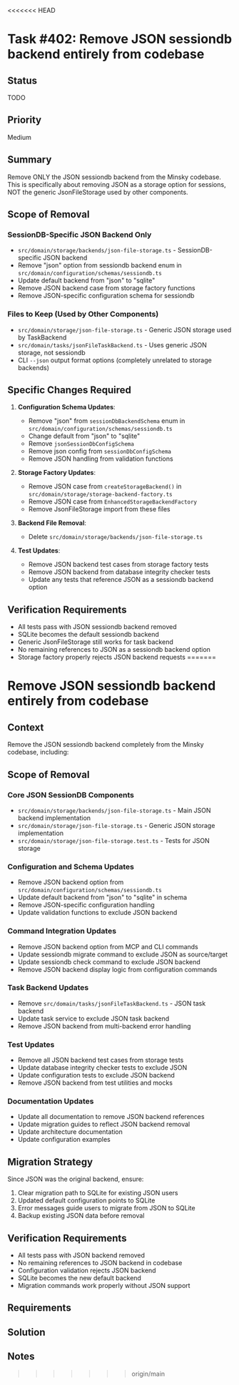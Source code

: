 <<<<<<< HEAD
# Task #402: Remove JSON sessiondb backend entirely from codebase

## Status

TODO

## Priority

Medium

## Summary

Remove ONLY the JSON sessiondb backend from the Minsky codebase. This is specifically about removing JSON as a storage option for sessions, NOT the generic JsonFileStorage used by other components.

## Scope of Removal

### SessionDB-Specific JSON Backend Only
- `src/domain/storage/backends/json-file-storage.ts` - SessionDB-specific JSON backend
- Remove "json" option from sessiondb backend enum in `src/domain/configuration/schemas/sessiondb.ts`
- Update default backend from "json" to "sqlite" 
- Remove JSON backend case from storage factory functions
- Remove JSON-specific configuration schema for sessiondb

### Files to Keep (Used by Other Components)
- `src/domain/storage/json-file-storage.ts` - Generic JSON storage used by TaskBackend
- `src/domain/tasks/jsonFileTaskBackend.ts` - Uses generic JSON storage, not sessiondb
- CLI `--json` output format options (completely unrelated to storage backends)

## Specific Changes Required

1. **Configuration Schema Updates**:
   - Remove "json" from `sessionDbBackendSchema` enum in `src/domain/configuration/schemas/sessiondb.ts`
   - Change default from "json" to "sqlite"
   - Remove `jsonSessionDbConfigSchema`
   - Remove json config from `sessionDbConfigSchema`
   - Remove JSON handling from validation functions

2. **Storage Factory Updates**:
   - Remove JSON case from `createStorageBackend()` in `src/domain/storage/storage-backend-factory.ts`
   - Remove JSON case from `EnhancedStorageBackendFactory`
   - Remove JsonFileStorage import from these files

3. **Backend File Removal**:
   - Delete `src/domain/storage/backends/json-file-storage.ts`

4. **Test Updates**:
   - Remove JSON backend test cases from storage factory tests
   - Remove JSON backend from database integrity checker tests
   - Update any tests that reference JSON as a sessiondb backend option

## Verification Requirements

- All tests pass with JSON sessiondb backend removed
- SQLite becomes the default sessiondb backend
- Generic JsonFileStorage still works for task backend
- No remaining references to JSON as a sessiondb backend option
- Storage factory properly rejects JSON backend requests
=======
# Remove JSON sessiondb backend entirely from codebase

## Context

Remove the JSON sessiondb backend completely from the Minsky codebase, including:

## Scope of Removal

### Core JSON SessionDB Components
- `src/domain/storage/backends/json-file-storage.ts` - Main JSON backend implementation
- `src/domain/storage/json-file-storage.ts` - Generic JSON storage implementation  
- `src/domain/storage/json-file-storage.test.ts` - Tests for JSON storage

### Configuration and Schema Updates
- Remove JSON backend option from `src/domain/configuration/schemas/sessiondb.ts`
- Update default backend from "json" to "sqlite" in schema
- Remove JSON-specific configuration handling
- Update validation functions to exclude JSON backend

### Command Integration Updates
- Remove JSON backend option from MCP and CLI commands
- Update sessiondb migrate command to exclude JSON as source/target
- Update sessiondb check command to exclude JSON backend
- Remove JSON backend display logic from configuration commands

### Task Backend Updates  
- Remove `src/domain/tasks/jsonFileTaskBackend.ts` - JSON task backend
- Update task service to exclude JSON task backend
- Remove JSON backend from multi-backend error handling

### Test Updates
- Remove all JSON backend test cases from storage tests
- Update database integrity checker tests to exclude JSON
- Update configuration tests to exclude JSON backend
- Remove JSON backend from test utilities and mocks

### Documentation Updates
- Update all documentation to remove JSON backend references
- Update migration guides to reflect JSON backend removal
- Update architecture documentation
- Update configuration examples

## Migration Strategy

Since JSON was the original backend, ensure:
1. Clear migration path to SQLite for existing JSON users
2. Updated default configuration points to SQLite
3. Error messages guide users to migrate from JSON to SQLite
4. Backup existing JSON data before removal

## Verification Requirements

- All tests pass with JSON backend removed
- No remaining references to JSON backend in codebase
- Configuration validation rejects JSON backend
- SQLite becomes the new default backend
- Migration commands work properly without JSON support

## Requirements

## Solution

## Notes
>>>>>>> origin/main
